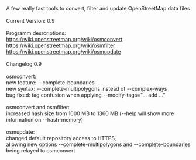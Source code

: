 A few really fast tools to convert, filter and update OpenStreetMap data files<br/>
<br/>
Current Version: 0.9<br/>
<br/>
Programm desrcriptions:<br/>
https://wiki.openstreetmap.org/wiki/osmconvert <br/>
https://wiki.openstreetmap.org/wiki/osmfilter <br/>
https://wiki.openstreetmap.org/wiki/osmupdate <br/>
<br/>
Changelog 0.9<br/>
<br/>
osmconvert:<br/>
new feature: --complete-boundaries<br/>
new syntax: --complete-multipolygons instead of --complex-ways<br/>
bug fixed: tag confusion when applying --modify-tags="... add ..."<br/>
<br/>
osmconvert and osmfilter:<br/>
increased hash size from 1000 MB to 1360 MB (--help will show more information on --hash-memory)<br/>
<br/>
osmupdate:<br/>
changed default repository access to HTTPS,<br/>
allowing new options --complete-multipolygons and --complete-boundaries being relayed to osmconvert<br/>
